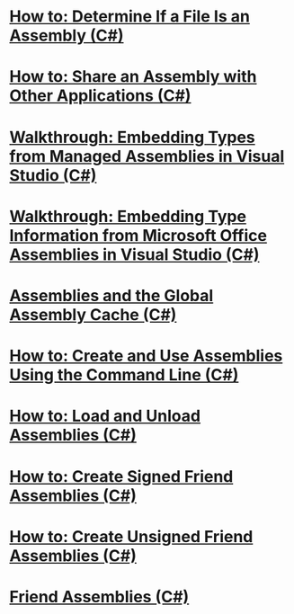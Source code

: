 # [How to: Determine If a File Is an Assembly (C#)](how-to-determine-if-a-file-is-an-assembly.md)
# [How to: Share an Assembly with Other Applications (C#)](how-to-share-an-assembly-with-other-applications.md)
# [Walkthrough: Embedding Types from Managed Assemblies in Visual Studio (C#)](walkthrough-embedding-types-from-managed-assemblies-in-visual-studio.md)
# [Walkthrough: Embedding Type Information from Microsoft Office Assemblies in Visual Studio (C#)](walkthrough-embedding-type-information-from-microsoft-office-assemblies.md)
# [Assemblies and the Global Assembly Cache (C#)](assemblies-and-the-global-assembly-cache.md)
# [How to: Create and Use Assemblies Using the Command Line (C#)](how-to-create-and-use-assemblies-using-the-command-line.md)
# [How to: Load and Unload Assemblies (C#)](how-to-load-and-unload-assemblies.md)
# [How to: Create Signed Friend Assemblies (C#)](how-to-create-signed-friend-assemblies.md)
# [How to: Create Unsigned Friend Assemblies (C#)](how-to-create-unsigned-friend-assemblies.md)
# [Friend Assemblies (C#)](friend-assemblies.md)
